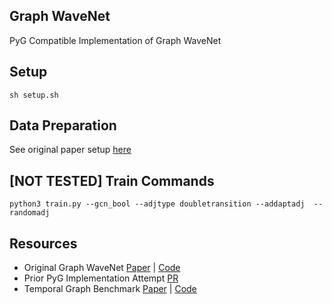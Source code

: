 ## Graph WaveNet
PyG Compatible Implementation of Graph WaveNet

## Setup
    sh setup.sh

## Data Preparation
See original paper setup [here](https://github.com/nnzhan/Graph-WaveNet) 

## [NOT TESTED] Train Commands
    python3 train.py --gcn_bool --adjtype doubletransition --addaptadj  --randomadj

## Resources
- Original Graph WaveNet [Paper](https://arxiv.org/pdf/1906.00121.pdf) | [Code](https://github.com/nnzhan/Graph-WaveNet) 
- Prior PyG Implementation Attempt [PR](https://github.com/pyg-team/pytorch_geometric/pull/7015/files)
- Temporal Graph Benchmark [Paper](https://arxiv.org/pdf/2307.01026.pdf) | [Code](https://github.com/shenyangHuang/TGB)